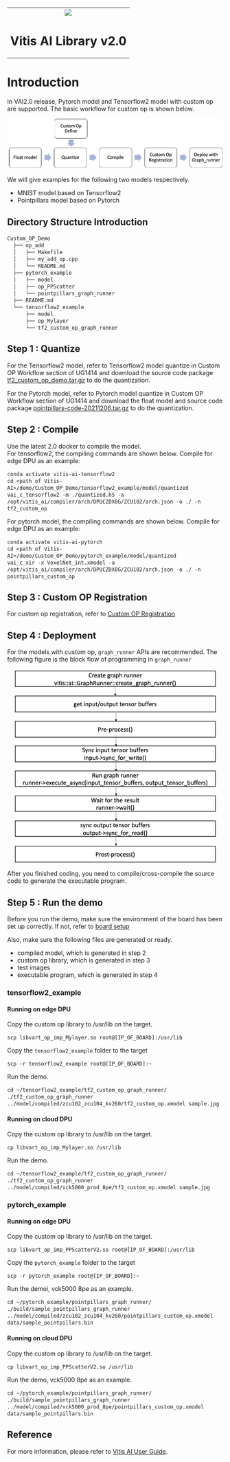 <table width="100%">
  <tr width="100%">
    <td align="center"><img src="https://www.xilinx.com/content/dam/xilinx/imgs/press/media-kits/corporate/xilinx-logo.png" width="30%"/><h1>Vitis AI Library v2.0</h1>
    </td>
 </tr>
 </table>

# Introduction
In VAI2.0 release, Pytorch model and Tensorflow2 model with custom op are supported. The basic workflow for custom op is shown below.

<p align="center">
  <img src="custom_op_workflow.png" >
</p>

We will give examples for the following two models respectively.
* MNIST model based on Tensorflow2
* Pointpillars model based on Pytorch

## Directory Structure Introduction

```
Custom_OP_Demo
  ├── op_add
  │   ├── Makefile
  │   ├── my_add_op.cpp
  │   └── README.md
  ├── pytorch_example
  │   ├── model
  │   ├── op_PPScatter
  │   └── pointpillars_graph_runner
  ├── README.md
  └── tensorflow2_example
      ├── model
      ├── op_Mylayer
      └── tf2_custom_op_graph_runner
```

## Step 1 : Quantize

For the Tensorflow2 model, refer to Tensorflow2 model quantize in Custom OP Workflow section of UG1414 and download the source code package [tf2_custom_op_demo.tar.gz](https://www.xilinx.com/member/forms/download/design-license-xef.html?filename=tf2_custom_op_demo.tar.gz) to do the quantization.

For the Pytorch model, refer to Pytorch model quantize in Custom OP Workflow section of UG1414 and download the float model and source code package [pointpillars-code-20211206.tar.gz](https://www.xilinx.com/member/forms/download/design-license-xef.html?filename=pointpillars-code-20211206.tar.gz) to do the quantization.

## Step 2 : Compile
Use the latest 2.0 docker to compile the model.  
For tensorflow2, the compiling commands are shown below.
Compile for edge DPU as an example:
```
conda activate vitis-ai-tensorflow2
cd <path of Vitis-AI>/demo/Custom_OP_Demo/tensorflow2_example/model/quantized
vai_c_tensorflow2 -m ./quantized.h5 -a /opt/vitis_ai/compiler/arch/DPUCZDX8G/ZCU102/arch.json -o ./ -n tf2_custom_op
```
For pytorch model, the compiling commands are shown below.
Compile for edge DPU as an example:
```
conda activate vitis-ai-pytorch
cd <path of Vitis-AI>/demo/Custom_OP_Demo/pytorch_example/model/quantized
vai_c_xir -x VoxelNet_int.xmodel -a /opt/vitis_ai/compiler/arch/DPUCZDX8G/ZCU102/arch.json -o ./ -n pointpillars_custom_op
```

## Step 3 : Custom OP Registration
For custom op registration, refer to [Custom OP Registration](op_add/README.md)
## Step 4 : Deployment
For the models with custom op, `graph_runner` APIs are recommended.
The following figure is the block flow of programming in `graph_runner`

<p align="center">
  <img src="graph_runner_block_flow.png" >
</p>

After you finished coding, you need to compile/cross-compile the source code to generate the executable program.

## Step 5 : Run the demo 
Before you run the demo, make sure the environment of the board has been set up correctly. If not, refer to [board setup](../../setup)   

Also, make sure the following files are generated or ready.

* compiled model, which is generated in step 2
* custom op library, which is generated in step 3
* test images
* executable program, which is generated in step 4


### tensorflow2_example
#### Running on edge DPU
Copy the custom op library to /usr/lib on the target.
```
scp libvart_op_imp_Mylayer.so root@[IP_OF_BOARD]:/usr/lib
```
Copy the `tensorflow2_example` folder to the target
```
scp -r tensorflow2_example root@[IP_OF_BOARD]:~
```
Run the demo.
```
cd ~/tensorflow2_example/tf2_custom_op_graph_runner/
./tf2_custom_op_graph_runner ../model/compiled/zcu102_zcu104_kv260/tf2_custom_op.xmodel sample.jpg
```
#### Running on cloud DPU
Copy the custom op library to /usr/lib on the target.
```
cp libvart_op_imp_Mylayer.so /usr/lib
```
Run the demo.
```
cd ~/tensorflow2_example/tf2_custom_op_graph_runner/
./tf2_custom_op_graph_runner ../model/compiled/vck5000_prod_8pe/tf2_custom_op.xmodel sample.jpg
```

### pytorch_example
#### Running on edge DPU
Copy the custom op library to /usr/lib on the target.
```
scp libvart_op_imp_PPScatterV2.so root@[IP_OF_BOARD]:/usr/lib
```
Copy the `pytorch_example` folder to the target
```
scp -r pytorch_example root@[IP_OF_BOARD]:~
```
Run the demoi, vck5000 8pe as an example.
```
cd ~/pytorch_example/pointpillars_graph_runner/
./build/sample_pointpillars_graph_runner ../model/compiled/zcu102_zcu104_kv260/pointpillars_custom_op.xmodel data/sample_pointpillars.bin
```
#### Running on cloud DPU
Copy the custom op library to /usr/lib on the target.
```
cp libvart_op_imp_PPScatterV2.so /usr/lib
```
Run the demo, vck5000 8pe as an example.
```
cd ~/pytorch_example/pointpillars_graph_runner/
./build/sample_pointpillars_graph_runner ../model/compiled/vck5000_prod_8pe/pointpillars_custom_op.xmodel data/sample_pointpillars.bin
```

## Reference
For more information, please refer to [Vitis AI User Guide](https://www.xilinx.com/html_docs/vitis_ai/2_0/index.html).
